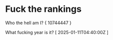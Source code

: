# Fuck the rankings

Who the hell am I?
{ 10744447 }

What fucking year is it?
[ 2025-01-11T04:40:00Z ]
